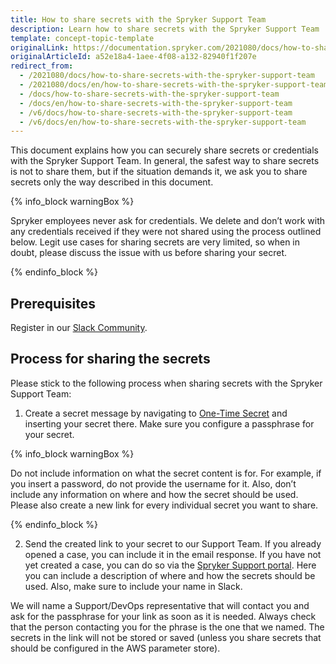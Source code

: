 ```yaml
---
title: How to share secrets with the Spryker Support Team
description: Learn how to share secrets with the Spryker Support Team
template: concept-topic-template
originalLink: https://documentation.spryker.com/2021080/docs/how-to-share-secrets-with-the-spryker-support-team
originalArticleId: a52e18a4-1aee-4f08-a132-82940f1f207e
redirect_from:
  - /2021080/docs/how-to-share-secrets-with-the-spryker-support-team
  - /2021080/docs/en/how-to-share-secrets-with-the-spryker-support-team
  - /docs/how-to-share-secrets-with-the-spryker-support-team
  - /docs/en/how-to-share-secrets-with-the-spryker-support-team
  - /v6/docs/how-to-share-secrets-with-the-spryker-support-team
  - /v6/docs/en/how-to-share-secrets-with-the-spryker-support-team
---
```


This document explains how you can securely share secrets or credentials with the Spryker Support Team. In general, the safest way to share secrets is not to share them, but if the situation demands it, we ask you to share secrets only the way described in this document.

{% info_block warningBox %}

Spryker employees never ask for credentials. We delete and don’t work with any credentials received if they were not shared using the process outlined below. Legit use cases for sharing secrets are very limited, so when in doubt, please discuss the issue with us before sharing your secret.

{% endinfo_block %}

## Prerequisites
Register in our [Slack Community](https://spryker.com/en/support/sprykercommunity/).

## Process for sharing the secrets

Please stick to the following process when sharing secrets with the Spryker Support Team:

1. Create a secret message by navigating to [One-Time Secret](https://onetimesecret.com/) and inserting your secret there. Make sure you configure a passphrase for your secret.

{% info_block warningBox %}

Do not include information on what the secret content is for. For example, if you insert a password, do not provide the username for it. Also, don’t include any information on where and how the secret should be used. Please also create a new link for every individual secret you want to share.

{% endinfo_block %}

2. Send the created link to your secret to our Support Team. If you already opened a case, you can include it in the email response. If you have not yet created a case, you can do so via the [Spryker Support portal](https://support.spryker.com/). Here you can include a description of where and how the secrets should be used. Also, make sure to include your name in Slack.

We will name a Support/DevOps representative that will contact you and ask for the passphrase for your link as soon as it is needed. Always check that the person contacting you for the phrase is the one that we named. The secrets in the link will not be stored or saved (unless you share secrets that should be configured in the AWS parameter store).
